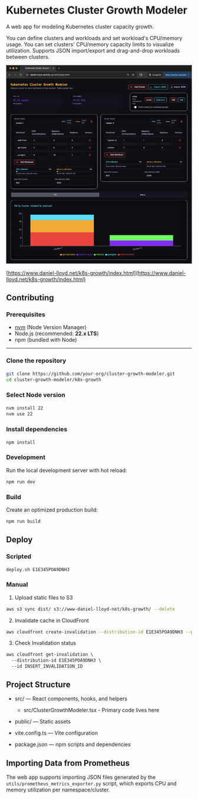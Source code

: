 # Kubernetes Cluster Growth Modeler

A web app for modeling Kubernetes cluster capacity growth.

You can define clusters and workloads and set workload's CPU/memory usage. You can set clusters' CPU/memory capacity limits to visualize utilization. 
Supports JSON import/export and drag-and-drop workloads between clusters.

<img src="ss.png" width="800">

[https://www.daniel-lloyd.net/k8s-growth/index.html](https://www.daniel-lloyd.net/k8s-growth/index.html)

## Contributing

### Prerequisites

- [nvm](https://github.com/nvm-sh/nvm) (Node Version Manager)
- Node.js (recommended: **22.x LTS**)
- npm (bundled with Node)

---

### Clone the repository

```bash
git clone https://github.com/your-org/cluster-growth-modeler.git
cd cluster-growth-modeler/k8s-growth
```

### Select Node version

```bash
nvm install 22
nvm use 22
```

### Install dependencies

```bash
npm install
```

### Development

Run the local development server with hot reload:

```bash
npm run dev
```

### Build

Create an optimized production build:

```bash
npm run build
```

## Deploy

### Scripted

```bash
deploy.sh E1E345POA9DNH3
```

### Manual

1. Upload static files to S3

```bash
aws s3 sync dist/ s3://www-daniel-lloyd-net/k8s-growth/ --delete
```

2. Invalidate cache in CloudFront

```bash
aws cloudfront create-invalidation --distribution-id E1E345POA9DNH3 --paths "/k8s-growth/index.html"
```

3. Check Invalidation status

```
aws cloudfront get-invalidation \
  --distribution-id E1E345POA9DNH3 \
  --id INSERT_INVALIDATION_ID

```

## Project Structure

- src/ — React components, hooks, and helpers

  - src/ClusterGrowthModeler.tsx - Primary code lives here

- public/ — Static assets

- vite.config.ts — Vite configuration

- package.json — npm scripts and dependencies

## Importing Data from Prometheus

The web app supports importing JSON files generated by the `utils/prometheus_metrics_exporter.py` script, which exports CPU and memory utilization per namespace/cluster.
